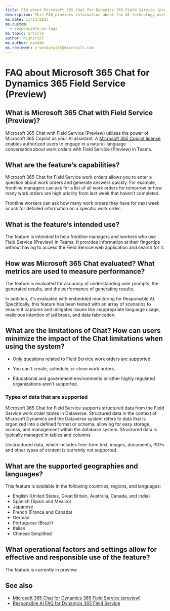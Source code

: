 ```yaml
---
title: FAQ about Microsoft 365 Chat for Dynamics 365 Field Service (preview)
description: This FAQ provides information about the AI technology used in the Microsoft 365 Chat in Dynamics 365 Field Service (Preview), along with key considerations and details about how the AI is used, how it was tested and evaluated, and any specific limitations.
ms.date: 11/13/2023
ms.custom: 
  - responsible-ai-faqs
ms.topic: article
author: KishorIoT
ms.author: nandab
ms.reviewer: v-wendysmith@microsoft.com
---
```


# FAQ about Microsoft 365 Chat for Dynamics 365 Field Service (Preview)

## What is Microsoft 365 Chat with Field Service (Preview)?

Microsoft 365 Chat with Field Service (Preview) utilizes the power of Microsoft 365 Copilot as your AI assistant. A [Microsoft 365 Copilot license](/microsoft-365-copilot/microsoft-365-copilot-setup#manage-licenses-for-copilot) enables authorized users to engage in a natural-language conversation about work orders with Field Service (Preview) in Teams.  

## What are the feature’s capabilities?

Microsoft 365 Chat for Field Service work orders allows you to enter a question about work orders and generate answers quickly. For example, frontline managers can ask for a list of all work orders for tomorrow or how many work orders are high priority from last week that haven’t completed.  

Frontline workers can ask how many work orders they have for next week or ask for detailed information on a specific work order.

## What is the feature’s intended use?

The feature is intended to help frontline managers and workers who use Field Service (Preview) in Teams. It provides information at their fingertips without having to access the Field Service web application and search for it.  

## How was Microsoft 365 Chat evaluated? What metrics are used to measure performance?

The feature is evaluated for accuracy of understanding user prompts, the generated results, and the performance of generating results.

In addition, it's evaluated with embedded monitoring for Responsible AI. Specifically, this feature has been tested with an array of scenarios to ensure it captures and mitigates issues like inappropriate language usage, malicious intention of jail break, and data fabrication.

## What are the limitations of Chat? How can users minimize the impact of the Chat limitations when using the system?

- Only questions related to Field Service work orders are supported.  

- You can’t create, schedule, or close work orders.

- Educational and government environments or other highly regulated organizations aren’t supported.

### Types of data that are supported

Microsoft 365 Chat for Field Service supports structured data from the Field Service work order tables in Dataverse. Structured data in the context of Microsoft Dynamics and the Dataverse system refers to data that is organized into a defined format or schema, allowing for easy storage, access, and management within the database system. Structured data is typically managed in tables and columns.

Unstructured data, which includes free-form text, images, documents, PDFs and other types of content is currently not supported.

## What are the supported geographies and languages?

This feature is available in the following countries, regions, and languages:

- English (United States, Great Britain, Australia, Canada, and India)
- Spanish (Spain and Mexico)
- Japanese
- French (France and Canada)
- German
- Portuguese (Brazil)
- Italian
- Chinese Simplified

## What operational factors and settings allow for effective and responsible use of the feature?

The feature is currently in preview.

## See also

- [Microsoft 365 Chat for Dynamics 365 Field Service (preview)](flw-m365-chat.md)
- [Responsible AI FAQ for Dynamics 365 Field Service](responsible-ai-overview.md)